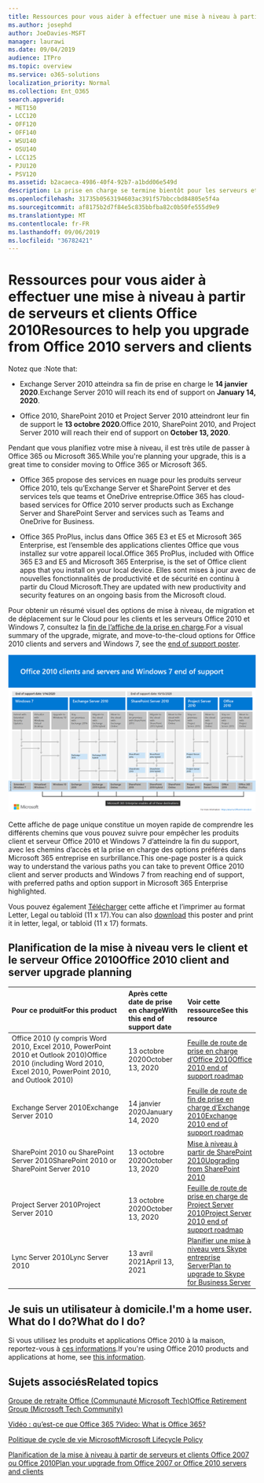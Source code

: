 ```yaml
---
title: Ressources pour vous aider à effectuer une mise à niveau à partir de serveurs et clients Office 2010
ms.author: josephd
author: JoeDavies-MSFT
manager: laurawi
ms.date: 09/04/2019
audience: ITPro
ms.topic: overview
ms.service: o365-solutions
localization_priority: Normal
ms.collection: Ent_O365
search.appverid:
- MET150
- LCC120
- OFF120
- OFF140
- WSU140
- OSU140
- LCC125
- PJU120
- PSV120
ms.assetid: b2acaeca-4986-40f4-92b7-a1bdd06e549d
description: La prise en charge se termine bientôt pour les serveurs et les applications clientes Office 2010, et les accords de support personnalisés ne sont pas disponibles. Utilisez cet article pour commencer à planifier votre mise à niveau maintenant.
ms.openlocfilehash: 31735b0563194603ac391f57bbccbd84805e5f4a
ms.sourcegitcommit: af8175b2d7f84e5c835bbfba82c0b50fe555d9e9
ms.translationtype: MT
ms.contentlocale: fr-FR
ms.lasthandoff: 09/06/2019
ms.locfileid: "36782421"
---
```

# <a name="resources-to-help-you-upgrade-from-office-2010-servers-and-clients"></a><span data-ttu-id="31bf8-104">Ressources pour vous aider à effectuer une mise à niveau à partir de serveurs et clients Office 2010</span><span class="sxs-lookup"><span data-stu-id="31bf8-104">Resources to help you upgrade from Office 2010 servers and clients</span></span>

<span data-ttu-id="31bf8-105">Notez que :</span><span class="sxs-lookup"><span data-stu-id="31bf8-105">Note that:</span></span>

- <span data-ttu-id="31bf8-106">Exchange Server 2010 atteindra sa fin de prise en charge le **14 janvier 2020**.</span><span class="sxs-lookup"><span data-stu-id="31bf8-106">Exchange Server 2010 will reach its end of support on **January 14, 2020**.</span></span> 

- <span data-ttu-id="31bf8-107">Office 2010, SharePoint 2010 et Project Server 2010 atteindront leur fin de support le **13 octobre 2020**.</span><span class="sxs-lookup"><span data-stu-id="31bf8-107">Office 2010, SharePoint 2010, and Project Server 2010 will reach their end of support on **October 13, 2020**.</span></span> 

<span data-ttu-id="31bf8-108">Pendant que vous planifiez votre mise à niveau, il est très utile de passer à Office 365 ou Microsoft 365.</span><span class="sxs-lookup"><span data-stu-id="31bf8-108">While you're planning your upgrade, this is a great time to consider moving to Office 365 or Microsoft 365.</span></span> 

- <span data-ttu-id="31bf8-109">Office 365 propose des services en nuage pour les produits serveur Office 2010, tels qu’Exchange Server et SharePoint Server et des services tels que teams et OneDrive entreprise.</span><span class="sxs-lookup"><span data-stu-id="31bf8-109">Office 365 has cloud-based services for Office 2010 server products such as Exchange Server and SharePoint Server and services such as Teams and OneDrive for Business.</span></span> 

- <span data-ttu-id="31bf8-110">Office 365 ProPlus, inclus dans Office 365 E3 et E5 et Microsoft 365 Enterprise, est l’ensemble des applications clientes Office que vous installez sur votre appareil local.</span><span class="sxs-lookup"><span data-stu-id="31bf8-110">Office 365 ProPlus, included with Office 365 E3 and E5 and Microsoft 365 Enterprise, is the set of Office client apps that you install on your local device.</span></span> <span data-ttu-id="31bf8-111">Elles sont mises à jour avec de nouvelles fonctionnalités de productivité et de sécurité en continu à partir du Cloud Microsoft.</span><span class="sxs-lookup"><span data-stu-id="31bf8-111">They are updated with new productivity and security features on an ongoing basis from the Microsoft cloud.</span></span>

<span data-ttu-id="31bf8-112">Pour obtenir un résumé visuel des options de mise à niveau, de migration et de déplacement sur le Cloud pour les clients et les serveurs Office 2010 et Windows 7, consultez la [fin de l’affiche de la prise en charge](./media/upgrade-from-office-2010-servers-and-products/Office2010Windows7EndOfSupport.pdf).</span><span class="sxs-lookup"><span data-stu-id="31bf8-112">For a visual summary of the upgrade, migrate, and move-to-the-cloud options for Office 2010 clients and servers and Windows 7, see the [end of support poster](./media/upgrade-from-office-2010-servers-and-products/Office2010Windows7EndOfSupport.pdf).</span></span>

![](./media/upgrade-from-office-2010-servers-and-products/office2010-windows7-end-of-support.png)

<span data-ttu-id="31bf8-113">Cette affiche de page unique constitue un moyen rapide de comprendre les différents chemins que vous pouvez suivre pour empêcher les produits client et serveur Office 2010 et Windows 7 d’atteindre la fin du support, avec les chemins d’accès et la prise en charge des options préférés dans Microsoft 365 entreprise en surbrillance.</span><span class="sxs-lookup"><span data-stu-id="31bf8-113">This one-page poster is a quick way to understand the various paths you can take to prevent Office 2010 client and server products and Windows 7 from reaching end of support, with preferred paths and option support in Microsoft 365 Enterprise highlighted.</span></span>

<span data-ttu-id="31bf8-114">Vous pouvez également [Télécharger](https://github.com/MicrosoftDocs/microsoft-365-docs/raw/public/microsoft-365/enterprise/media/migration-microsoft-365-enterprise-workload/Office2010Windows7EndOfSupport.pdf) cette affiche et l’imprimer au format Letter, Legal ou tabloïd (11 x 17).</span><span class="sxs-lookup"><span data-stu-id="31bf8-114">You can also [download](https://github.com/MicrosoftDocs/microsoft-365-docs/raw/public/microsoft-365/enterprise/media/migration-microsoft-365-enterprise-workload/Office2010Windows7EndOfSupport.pdf) this poster and print it in letter, legal, or tabloid (11 x 17) formats.</span></span>
      
## <a name="office-2010-client-and-server-upgrade-planning"></a><span data-ttu-id="31bf8-115">Planification de la mise à niveau vers le client et le serveur Office 2010</span><span class="sxs-lookup"><span data-stu-id="31bf8-115">Office 2010 client and server upgrade planning</span></span>
  
|<span data-ttu-id="31bf8-116">**Pour ce produit**</span><span class="sxs-lookup"><span data-stu-id="31bf8-116">**For this product**</span></span>|<span data-ttu-id="31bf8-117">**Après cette date de prise en charge**</span><span class="sxs-lookup"><span data-stu-id="31bf8-117">**With this end of support date**</span></span>|<span data-ttu-id="31bf8-118">**Voir cette ressource**</span><span class="sxs-lookup"><span data-stu-id="31bf8-118">**See this resource**</span></span>|
|:-----|:-----|:-----|
|<span data-ttu-id="31bf8-119">Office 2010 (y compris Word 2010, Excel 2010, PowerPoint 2010 et Outlook 2010)</span><span class="sxs-lookup"><span data-stu-id="31bf8-119">Office 2010 (including Word 2010, Excel 2010, PowerPoint 2010, and Outlook 2010)</span></span>  <br/> | <span data-ttu-id="31bf8-120">13 octobre 2020</span><span class="sxs-lookup"><span data-stu-id="31bf8-120">October 13, 2020</span></span> |[<span data-ttu-id="31bf8-121">Feuille de route de prise en charge d’Office 2010</span><span class="sxs-lookup"><span data-stu-id="31bf8-121">Office 2010 end of support roadmap</span></span>](https://docs.microsoft.com/DeployOffice/office-2010-end-support-roadmap) <br/> |
|<span data-ttu-id="31bf8-122">Exchange Server 2010</span><span class="sxs-lookup"><span data-stu-id="31bf8-122">Exchange Server 2010</span></span>  <br/> | <span data-ttu-id="31bf8-123">14 janvier 2020</span><span class="sxs-lookup"><span data-stu-id="31bf8-123">January 14, 2020</span></span>  |[<span data-ttu-id="31bf8-124">Feuille de route de fin de prise en charge d’Exchange 2010</span><span class="sxs-lookup"><span data-stu-id="31bf8-124">Exchange 2010 end of support roadmap</span></span>](exchange-2010-end-of-support.md) <br/> |
|<span data-ttu-id="31bf8-125">SharePoint 2010 ou SharePoint Server 2010</span><span class="sxs-lookup"><span data-stu-id="31bf8-125">SharePoint 2010 or SharePoint Server 2010</span></span>  <br/> | <span data-ttu-id="31bf8-126">13 octobre 2020</span><span class="sxs-lookup"><span data-stu-id="31bf8-126">October 13, 2020</span></span> |[<span data-ttu-id="31bf8-127">Mise à niveau à partir de SharePoint 2010</span><span class="sxs-lookup"><span data-stu-id="31bf8-127">Upgrading from SharePoint 2010</span></span>](upgrade-from-sharepoint-2010.md) <br/> |
|<span data-ttu-id="31bf8-128">Project Server 2010</span><span class="sxs-lookup"><span data-stu-id="31bf8-128">Project Server 2010</span></span> <br/> | <span data-ttu-id="31bf8-129">13 octobre 2020</span><span class="sxs-lookup"><span data-stu-id="31bf8-129">October 13, 2020</span></span> | [<span data-ttu-id="31bf8-130">Feuille de route de prise en charge de Project Server 2010</span><span class="sxs-lookup"><span data-stu-id="31bf8-130">Project Server 2010 end of support roadmap</span></span>](project-server-2010-end-of-support.md) <br/> |
|<span data-ttu-id="31bf8-131">Lync Server 2010</span><span class="sxs-lookup"><span data-stu-id="31bf8-131">Lync Server 2010</span></span> <br/> | <span data-ttu-id="31bf8-132">13 avril 2021</span><span class="sxs-lookup"><span data-stu-id="31bf8-132">April 13, 2021</span></span> | [<span data-ttu-id="31bf8-133">Planifier une mise à niveau vers Skype entreprise Server</span><span class="sxs-lookup"><span data-stu-id="31bf8-133">Plan to upgrade to Skype for Business Server</span></span>](https://docs.microsoft.com/skypeforbusiness/plan-your-deployment/upgrade) <br/> |
    
## <a name="im-a-home-user-what-do-i-do"></a><span data-ttu-id="31bf8-134">Je suis un utilisateur à domicile.</span><span class="sxs-lookup"><span data-stu-id="31bf8-134">I'm a home user.</span></span> <span data-ttu-id="31bf8-135">What do I do?</span><span class="sxs-lookup"><span data-stu-id="31bf8-135">What do I do?</span></span>

<span data-ttu-id="31bf8-136">Si vous utilisez les produits et applications Office 2010 à la maison, reportez-vous à [ces informations](plan-upgrade-previous-versions-office.md#im-a-home-user-what-do-i-do).</span><span class="sxs-lookup"><span data-stu-id="31bf8-136">If you're using Office 2010 products and applications at home, see [this information](plan-upgrade-previous-versions-office.md#im-a-home-user-what-do-i-do).</span></span>

## <a name="related-topics"></a><span data-ttu-id="31bf8-137">Sujets associés</span><span class="sxs-lookup"><span data-stu-id="31bf8-137">Related topics</span></span>

[<span data-ttu-id="31bf8-138">Groupe de retraite Office (Communauté Microsoft Tech)</span><span class="sxs-lookup"><span data-stu-id="31bf8-138">Office Retirement Group (Microsoft Tech Community)</span></span>](https://go.microsoft.com/fwlink/?linkid=842065)
  
[<span data-ttu-id="31bf8-139">Vidéo : qu’est-ce que Office 365 ?</span><span class="sxs-lookup"><span data-stu-id="31bf8-139">Video: What is Office 365?</span></span>](https://support.office.com/article/847caf12-2589-452c-8aca-1c009797678b.aspx)
  
[<span data-ttu-id="31bf8-140">Politique de cycle de vie Microsoft</span><span class="sxs-lookup"><span data-stu-id="31bf8-140">Microsoft Lifecycle Policy</span></span>](https://go.microsoft.com/fwlink/?linkid=865200)

[<span data-ttu-id="31bf8-141">Planification de la mise à niveau à partir de serveurs et clients Office 2007 ou Office 2010</span><span class="sxs-lookup"><span data-stu-id="31bf8-141">Plan your upgrade from Office 2007 or Office 2010 servers and clients</span></span>](plan-upgrade-previous-versions-office.md)

